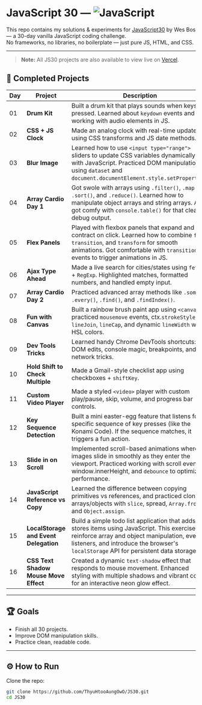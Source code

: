 # JavaScript 30 — ![JavaScript](https://img.shields.io/badge/Made%20with-JavaScript-yellow?logo=javascript)

This repo contains my solutions & experiments for [JavaScript30](https://javascript30.com/) by Wes Bos — a 30-day vanilla JavaScript coding challenge.  
No frameworks, no libraries, no boilerplate — just pure JS, HTML, and CSS.

---

> **Note:** All JS30 projects are also available to view live on [Vercel](https://js-30-two.vercel.app/).

## 📌 Completed Projects

| Day | Project                               | Description                                                                                                                                                                                                                                |
| --- | ------------------------------------- | ------------------------------------------------------------------------------------------------------------------------------------------------------------------------------------------------------------------------------------------ |
| 01  | **Drum Kit**                          | Built a drum kit that plays sounds when keys are pressed. Learned about `keydown` events and working with audio elements in JS.                                                                                                            |
| 02  | **CSS + JS Clock**                    | Made an analog clock with real-time updates using CSS transforms and JS date methods.                                                                                                                                                      |
| 03  | **Blur Image**                        | Learned how to use `<input type="range">` sliders to update CSS variables dynamically with JavaScript. Practiced DOM manipulation using `dataset` and `document.documentElement.style.setProperty()`.                                      |
| 04  | **Array Cardio Day 1**                | Got swole with arrays using `.filter()`, `.map()`, `.sort()`, and `.reduce()`. Learned how to manipulate object arrays and string arrays. Also got comfy with `console.table()` for that clean debug output.                               |
| 05  | **Flex Panels**                       | Played with flexbox panels that expand and contract on click. Learned how to combine `flex`, `transition`, and `transform` for smooth animations. Got comfortable with `transitionend` events to trigger animations in JS.                 |
| 06  | **Ajax Type Ahead**                   | Made a live search for cities/states using `fetch` + `RegExp`. Highlighted matches, formatted numbers, and handled empty input.                                                                                                            |
| 07  | **Array Cardio Day 2**                | Practiced advanced array methods like `.some()`, `.every()`, `.find()`, and `.findIndex()`.                                                                                                                                                |
| 08  | **Fun with Canvas**                   | Built a rainbow brush paint app using `<canvas>`, practiced `mousemove` events, ctx.`strokeStyle`, `lineJoin`, `lineCap`, and dynamic `lineWidth` with HSL colors.                                                                         |
| 09  | **Dev Tools Tricks**                  | Learned handy Chrome DevTools shortcuts: live DOM edits, console magic, breakpoints, and network tricks.                                                                                                                                   |
| 10  | **Hold Shift to Check Multiple**      | Made a Gmail-style checklist app using checkboxes + `shiftKey`.                                                                                                                                                                            |
| 11  | **Custom Video Player**               | Made a styled `<video>` player with custom play/pause, skip, volume, and progress bar controls.                                                                                                                                            |
| 12  | **Key Sequence Detection**            | Built a mini easter-egg feature that listens for a specific sequence of key presses (like the Konami Code). If the sequence matches, it triggers a fun action.                                                                             |
| 13  | **Slide in on Scroll**                | Implemented scroll-based animations where images slide in smoothly as they enter the viewport. Practiced working with scroll events, window.innerHeight, and `debounce` to optimize performance.                                           |
| 14  | **JavaScript Reference vs Copy**      | Learned the difference between copying primitives vs references, and practiced cloning arrays/objects with `slice`, spread, `Array.from`, and `Object.assign`.                                                                             |
| 15  | **LocalStorage and Event Delegation** | Build a simple todo list application that adds and stores items using JavaScript. This exercise will reinforce array and object manipulation, event listeners, and introduce the browser's `localStorage` API for persistent data storage. |
| 16  | **CSS Text Shadow Mouse Move Effect** | Created a dynamic `text-shadow` effect that responds to mouse movement. Enhanced styling with multiple shadows and vibrant colors for an interactive neon glow effect.                                                                     |

---

## 🏆 Goals

- Finish all 30 projects.
- Improve DOM manipulation skills.
- Practice clean, readable code.

---

## ⚙️ How to Run

Clone the repo:

```bash
git clone https://github.com/ThyuHtooAungOwO/JS30.git
cd JS30
```
